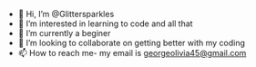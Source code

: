 - 👋 Hi, I’m @Glittersparkles
- 👀 I’m interested in learning to code and all that
- 🌱 I’m currently a beginer
- 💞️ I’m looking to collaborate on getting better with my coding
- 📫 How to reach me- my email is georgeolivia45@gmail.com

<!---
Glittersparkles/Glittersparkles is a ✨ special ✨ repository because its `README.md` (this file) appears on your GitHub profile.
You can click the Preview link to take a look at your changes.
--->
